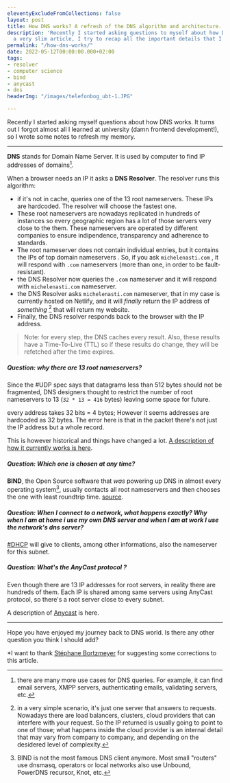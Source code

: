 ```yaml
---
eleventyExcludeFromCollections: false
layout: post
title: How DNS works? A refresh of the DNS algorithm and architecture.
description: 'Recently I started asking questions to myself about how DNS works. In
  a very slim article, I try to recap all the important details that I forgot. '
permalink: "/how-dns-works/"
date: 2022-05-12T00:00:00.000+02:00
tags:
- resolver
- computer science
- bind
- anycast
- dns
headerImg: "/images/telefonbog_ubt-1.JPG"

---
```

Recently I started asking myself questions about how DNS works. It turns out I forgot almost all I learned at university (damn frontend development!), so I wrote some notes to refresh my memory.

***

**DNS** stands for Domain Name Server. It is used by computer to find IP addresses of domains[^1].

When a browser needs an IP it asks a **DNS Resolver**.
The resolver runs this algorithm:

* if it's not in cache, queries one of the 13 root nameservers. These IPs are hardcoded. The resolver will choose the fastest one.
* These root nameservers are nowadays replicated in hundreds of instances so every geographic region has a lot of those servers very close to the them. These nameservers are operated by different companies to ensure indipendence, transparency and adherence to standards.
* The root nameserver does not contain individual entries, but it contains the IPs of top domain nameservers . So, if you ask `michelenasti.com` , it will respond with `.com` nameservers (more than one, in order to be fault-resistant).
* the DNS Resolver now queries the `.com` nameserver and it will respond with `michelenasti.com` nameserver.
* the DNS Resolver asks `michelenasti.com` nameserver, that in my case is currently hosted on Netlify, and it will _finally_ return the IP address of _something_ [^2] that will return my website.
* Finally, the DNS resolver responds back to the browser with the IP address.

> Note: for every step, the DNS caches every result. Also, these results have a Time-To-Live (TTL) so if these results do change, they will be refetched after the time expires.

##### **Question:** why there are 13 root nameservers?

Since the #UDP spec says that datagrams less than 512 bytes should not be fragmented, DNS designers thought to restrict the number of root nameservers to 13 (`32 * 13 = 416` bytes) leaving some space for future.

every address takes 32 bits = 4 bytes; However it seems addresses are hardcoded as 32 bytes. The error here is that in the packet there's not just the IP address but a whole record.

This is however historical and things have changed a lot. [A description of how it currently works is here](https://unix.stackexchange.com/questions/557799/ip-address-is-of-32-bit-which-means-4-bytes-yet-all-answers-to-question-on-13).

##### **Question**: Which one is chosen at any time?

**BIND**, the Open Source software that *was* powering up DNS in almost every operating system[^3], usually contacts all root nameservers and then chooses the one with least roundtrip time. [source](https://superuser.com/questions/527116/how-does-my-browser-locate-the-nearest-dns-root-servers).

##### **Question**: When I connect to a network, what happens exactly? Why when I am at home i use my own DNS server and when I am at work I use the network's dns server?

[#DHCP](https://afteracademy.com/blog/what-is-dhcp-and-how-does-it-work) will give to clients, among other informations, also the nameserver for this subnet.

##### **Question**: What's the AnyCast protocol ?

Even though there are 13 IP addresses for root servers, in reality there are hundreds of them. Each IP is shared among same servers using AnyCast protocol, so there's a root server close to every subnet.

A description of [Anycast](https://www.imperva.com/blog/how-anycast-works/) is here.

***

Hope you have enjoyed my journey back to DNS world. Is there any other question you think I should add?

*I want to thank [Stéphane Bortzmeyer](https://twitter.com/bortzmeyer) for suggesting some corrections to this article.

[^1]: there are many more use cases for DNS queries. For example, it can find email servers, XMPP servers, authenticating emails, validating servers, etc.

[^2]: in a very simple scenario, it's just one server that answers to requests. Nowadays there are load balancers, clusters, cloud providers that can interfere with your request. So the IP returned is usually going to point to one of those; what happens inside the cloud provider is an internal detail that may vary from company to company, and depending on the desidered level of complexity.

[^3]: BIND is not the most famous DNS client anymore. Most small "routers" use dnsmasq, operators or local networks also use Unbound, PowerDNS recursor, Knot, etc.

